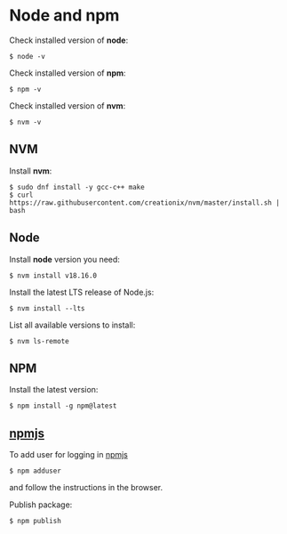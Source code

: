 # Node and npm

Check installed version of **node**:

```shell
$ node -v
```

Check installed version of **npm**:

```shell
$ npm -v
```

Check installed version of **nvm**:

```shell
$ nvm -v
```

## NVM

Install **nvm**:

```shell
$ sudo dnf install -y gcc-c++ make
$ curl https://raw.githubusercontent.com/creationix/nvm/master/install.sh | bash
```

## Node

Install **node** version you need:

```shell
$ nvm install v18.16.0
```

Install the latest LTS release of Node.js:

```shell
$ nvm install --lts
```

List all available versions to install:

```shell
$ nvm ls-remote
```

## NPM

Install the latest version:

```shell
$ npm install -g npm@latest
```

## [npmjs](https://www.npmjs.com)

To add user for logging in [npmjs](https://www.npmjs.com) 

```shell
$ npm adduser
```

and follow the instructions in the browser.

Publish package:

```shell
$ npm publish
```
